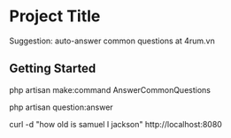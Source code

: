# Project Title

Suggestion: auto-answer common questions at 4rum.vn

## Getting Started
php artisan make:command AnswerCommonQuestions

php artisan question:answer

curl -d "how old is samuel l jackson" http://localhost:8080